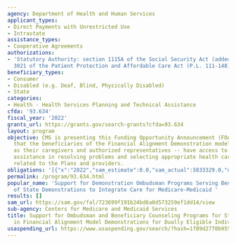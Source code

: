 ```yaml
---
agency: Department of Health and Human Services
applicant_types:
- Direct Payments with Unrestricted Use
- Intrastate
assistance_types:
- Cooperative Agreements
authorizations:
- 'Statutory Authority: section 1115A of the Social Security Act (added by section
  3021 of the Patient Protection and Affordable Care Act (P.L. 111-148).'
beneficiary_types:
- Consumer
- Disabled (e.g. Deaf, Blind, Physically Disabled)
- State
categories:
- Health - Health Services Planning and Technical Assistance
cfda: '93.634'
fiscal_year: '2022'
grants_url: https://grants.gov/search-grants?cfda=93.634
layout: program
objective: CMS is presenting this Funding Opportunity Announcement (FOA) to ensure
  that the beneficiaries of the Financial Alignment Demonstration models – as well
  as their caregivers and authorized representatives -- have access to person-centered
  assistance in resolving problems and selecting appropriate health care coverage
  related to the Plans and providers.
obligations: '[{"x":"2022","sam_estimate":0.0,"sam_actual":5033329.0,"usa_spending_actual":5033329.0},{"x":"2023","sam_estimate":3992654.0,"sam_actual":0.0,"usa_spending_actual":3528636.16},{"x":"2024","sam_estimate":74452.0,"sam_actual":0.0,"usa_spending_actual":-1310369.05}]'
permalink: /program/93.634.html
popular_name: 'Support for Demonstration Ombudsman Programs Serving Beneficiaries
  of State Demonstrations to Integrate Care for Medicare-Medicaid '
results: []
sam_url: https://sam.gov/fal/723699f191b24bd6a0d573259ef1dd14/view
sub-agency: Centers for Medicare and Medicaid Services
title: Support for Ombudsman and Beneficiary Counseling Programs for States Participating
  in Financial Alignment Model Demonstrations for Dually Eligible Individuals
usaspending_url: https://www.usaspending.gov/search/?hash=1f89d2770b95557a824796678978c858
---
```


